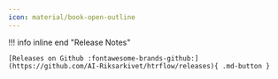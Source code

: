 ```yaml
---
icon: material/book-open-outline
---
```



!!! info inline end "Release Notes"

    [Releases on Github :fontawesome-brands-github:](https://github.com/AI-Riksarkivet/htrflow/releases){ .md-button }
